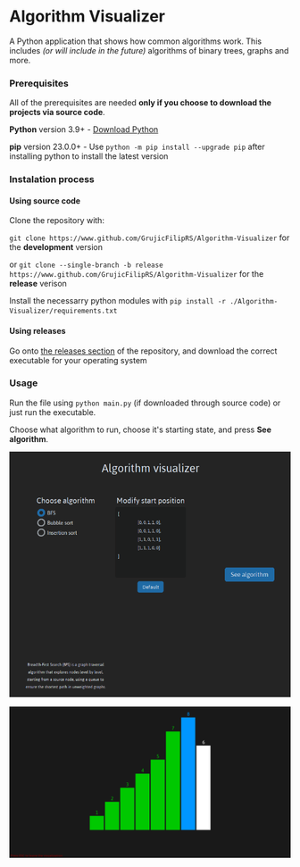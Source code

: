 # **Algorithm Visualizer**
A Python application that shows how common algorithms work. This includes *(or will include in the future)* algorithms of binary trees, graphs and more.

### **Prerequisites**
All of the prerequisites are needed **only if you choose to download the projects via source code**.

**Python** version 3.9+ -  [Download Python](https://www.python.org/downloads/)

**pip** version 23.0.0+ -  Use `python -m pip install --upgrade pip` after installing python to install the latest version

### **Instalation process**
#### Using source code
Clone the repository with:

`git clone https://www.github.com/GrujicFilipRS/Algorithm-Visualizer` for the **development** version

or `git clone --single-branch -b release https://www.github.com/GrujicFilipRS/Algorithm-Visualizer` for the **release** verison

Install the necessarry python modules with `pip install -r ./Algorithm-Visualizer/requirements.txt`

#### Using releases
Go onto [the releases section](https://github.com/GrujicFilipRS/Algorithm-Visualizer/releases) of the repository, and download the correct executable for your operating system

### **Usage**

Run the file using `python main.py` (if downloaded through source code) or just run the executable.

Choose what algorithm to run, choose it's starting state, and press **See algorithm**.

![Main window](resources/usage_1.png)

![Algorithm visualization](resources/usage_2.png)
